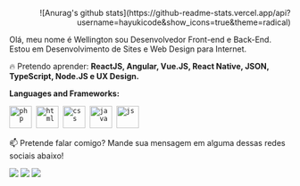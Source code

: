  
 
 <p align="right">
 ![Anurag's github stats](https://github-readme-stats.vercel.app/api?username=hayukicode&show_icons=true&theme=radical) 
 </p>
<p align="left">
  Olá, meu nome é Wellington sou Desenvolvedor Front-end e Back-End.
Estou em Desenvolvimento de Sites e Web Design para Internet.
 
</p>
 
 <p align="left">
  🔥 Pretendo aprender: <strong>ReactJS, Angular, Vue.JS, React Native, JSON, TypeScript, Node.JS e UX Design.</strong>
</p>
 
 **Languages and Frameworks:**
<p align="left">
  <code><img src="https://github.com/abranhe/programming-languages-logos/blob/master/src/php/php_48x48.png" alt="php" width="40" height="40"/></code>&nbsp;
  <code><img src="https://github.com/abranhe/programming-languages-logos/blob/master/src/html/html_48x48.png" alt="html" width="40" height="40" /></code>&nbsp;
  <code><img src="https://github.com/abranhe/programming-languages-logos/blob/master/src/css/css_48x48.png" alt="css" width="40" height="40" /></code>&nbsp;
  <code><img src="https://github.com/abranhe/programming-languages-logos/blob/master/src/java/java_48x48.png" alt="java" width="40" height="40" /></code>&nbsp;
  <code><img src="https://github.com/abranhe/programming-languages-logos/blob/master/src/javascript/javascript_48x48.png" alt="js" width="40" height="40" /></code>&nbsp;
   </p>
   
<p align="left">
📫 Pretende falar comigo? Mande sua mensagem em alguma dessas redes sociais abaixo!
</p>
  
<p align="left">
<a href="iuricodebrasil@gmail.com" alt="Contributors">
<img src="https://img.shields.io/badge/-iuricodebrasil@gmail.com-e34c41?style=flat-square&labelColor=e34c41&logo=gmail&logoColor=white&link=iuricodebrasil@gmail.com" /></a>
  
<a href="https://www.linkedin.com/in/iuricode" alt="Contributors">
<img src="https://img.shields.io/badge/-Iuri%20Silva-blue?style=flat-square&logo=Linkedin&logoColor=white&link=https://www.linkedin.com/in/iuricode" /></a>
  
<a href="https://twitter.com/iuriescreve" alt="Contributors">
<img src="https://img.shields.io/badge/-iuriescreve-1ca0f1?style=flat-square&labelColor=1ca0f1&logo=twitter&logoColor=white&link=https://twitter.com/iuriescreve" /></a>
 </p>
 
